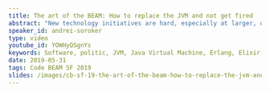 ```yaml
---
title: The art of the BEAM: How to replace the JVM and not get fired
abstract: "New technology initiatives are hard, especially at larger, older companies. In particular, when the target is something as fundamental as the VM. This talk explains how to successfully insert BEAM into a seemingly unbudging technology stack, and live to reap the benefits."
speaker_id: andrei-soroker
type: video
youtube_id: YOWHyQSgnYs
keywords: Software, politic, JVM, Java Virtual Machine, Erlang, Elixir, BEAM VM
date: 2019-05-31
tags: Code BEAM SF 2019
slides: /images/cb-sf-19-the-art-of-the-beam-how-to-replace-the-jvm-and-not-get-fired-andrei-soroker-compressed.pdf
---
```


